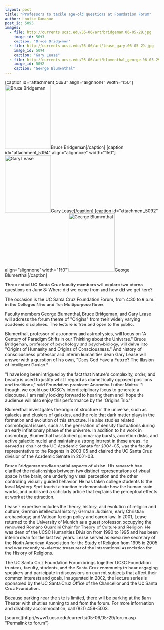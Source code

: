 ```yaml
---
layout: post
title: "Professors to tackle age-old questions at Foundation Forum"
author: Louise Donahue
post_id: 5095
images:
  - file: http://currents.ucsc.edu/05-06/art/bridgeman.06-05-29.jpg
    image_id: 5093
    caption: "Bruce Bridgeman"
  - file: http://currents.ucsc.edu/05-06/art/lease_gary.06-05-29.jpg
    image_id: 5094
    caption: "Gary Lease"
  - file: http://currents.ucsc.edu/05-06/art/blumenthal_george.06-05-29.jpg
    image_id: 5092
    caption: "George Blumenthal"
---
```


[caption id="attachment_5093" align="alignnone" width="150"]<a href="http://localhost/mysite/wp-content/uploads/2006/05/bridgeman.06-05-29.jpg"><img class="size-full wp-image-5093" src="http://localhost/mysite/wp-content/uploads/2006/05/bridgeman.06-05-29.jpg" alt="Bruce Bridgeman" width="150" height="210" /></a>Bruce Bridgeman[/caption]
[caption id="attachment_5094" align="alignnone" width="150"]<a href="http://localhost/mysite/wp-content/uploads/2006/05/lease_gary.06-05-29.jpg"><img class="size-full wp-image-5094" src="http://localhost/mysite/wp-content/uploads/2006/05/lease_gary.06-05-29.jpg" alt="Gary Lease" width="150" height="188" /></a>Gary Lease[/caption]
[caption id="attachment_5092" align="alignnone" width="150"]<a href="http://localhost/mysite/wp-content/uploads/2006/05/blumenthal_george.06-05-29.jpg"><img class="size-full wp-image-5092" src="http://localhost/mysite/wp-content/uploads/2006/05/blumenthal_george.06-05-29.jpg" alt="George Blumenthal" width="150" height="191" /></a>George Blumenthal[/caption]
<a name="content" id="content"></a>
<p>
  Three noted UC Santa Cruz faculty members will explore two eternal questions on June 8: Where did we come from and how did we get here?
</p>
<p>
  The occasion is the UC Santa Cruz Foundation Forum, from 4:30 to 6 p.m. in the Colleges Nine and Ten Multipurpose Room.
</p>
<p>
  Faculty members George Blumenthal, Bruce Bridgeman, and Gary Lease will address the forum theme of "Origins" from their widely varying academic disciplines. The lecture is free and open to the public.
</p>
<p>
  Blumenthal, professor of astronomy and astrophysics, will focus on "A Century of Paradigm Shifts in our Thinking about the Universe." Bruce Bridgeman, professor of psychology and psychobiology, will delve into "Origins of Humanity and Origins of Consciousness." And history of consciousness professor and interim humanities dean Gary Lease will answer with a question of his own, "Does God Have a Future? The Illusion of Intelligent Design."
</p>
<p>
  "I have long been intrigued by the fact that Nature's complexity, order, and beauty is used to justify what I regard as diametrically opposed positions and traditions," said Foundation president Anuradha Luther Maitra. "I thought we could use UCSC's interdisciplinary focus to generate a discourse. I am really looking forward to hearing them and I hope the audience will also enjoy this performance by the 'Origins Trio.'"
</p>
<p>
  Blumenthal investigates the origin of structure in the universe, such as galaxies and clusters of galaxies, and the role that dark matter plays in the formation and evolution of this structure. He also studies related cosmological issues, such as the generation of density fluctuations during an early inflationary phase of the universe. In addition to his work in cosmology, Blumenthal has studied gamma-ray bursts, accretion disks, and active galactic nuclei and maintains a strong interest in those areas. He served as chair of the UC Academic Senate for 2004-05, was the faculty representative to the Regents in 2003-05 and chaired the UC Santa Cruz division of the Academic Senate in 2001-03.
</p>
<p>
  Bruce Bridgeman studies spatial aspects of vision. His research has clarified the relationships between two distinct representations of visual space in the brain, one underlying visual perception and the other controlling visually guided behavior. He has taken college students to the local Mystery Spot tourist attraction to demonstrate how the human brain works, and published a scholarly article that explains the perceptual effects at work at the attraction.
</p>
<p>
  Lease's expertise includes the theory, history, and evolution of religion and culture; German intellectual history; German Judaism; early Christian archaeology; and Vatican foreign policy and canon law. In 2001, Lease returned to the University of Munich as a guest professor, occupying the renowned Romano Guardini Chair for Theory of Culture and Religion. He was dean of the UCSC Humanities Division from 1990 to 1995 and has been interim dean for the last two years. Lease served as executive secretary of the North American Association for the Study of Religion from 1995 to 2005 and was recently re-elected treasurer of the International Association for the History of Religions.
</p>
<p>
  The UC Santa Cruz Foundation Forum brings together UCSC Foundation trustees, faculty, students, and the Santa Cruz community to hear engaging speakers and participate in discussions on current subjects that affect their common interests and goals. Inaugurated in 2002, the lecture series is sponsored by the UC Santa Cruz Office of the Chancellor and the UC Santa Cruz Foundation.
</p>
<p>
  Because parking near the site is limited, there will be parking at the Barn Theater with shuttles running to and from the forum. For more information and disability accommodation, call (831) 459-5003.
</p>
[source](http://www1.ucsc.edu/currents/05-06/05-29/forum.asp "Permalink to forum")

